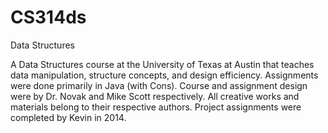 # CS314ds
Data Structures


A Data Structures course at the University of Texas at Austin that teaches data manipulation, structure concepts, and design efficiency. Assignments were done primarily in Java (with Cons). Course and assignment design were by Dr. Novak and Mike Scott respectively. All creative works and materials belong to their respective authors. Project assignments were completed by Kevin in 2014.
